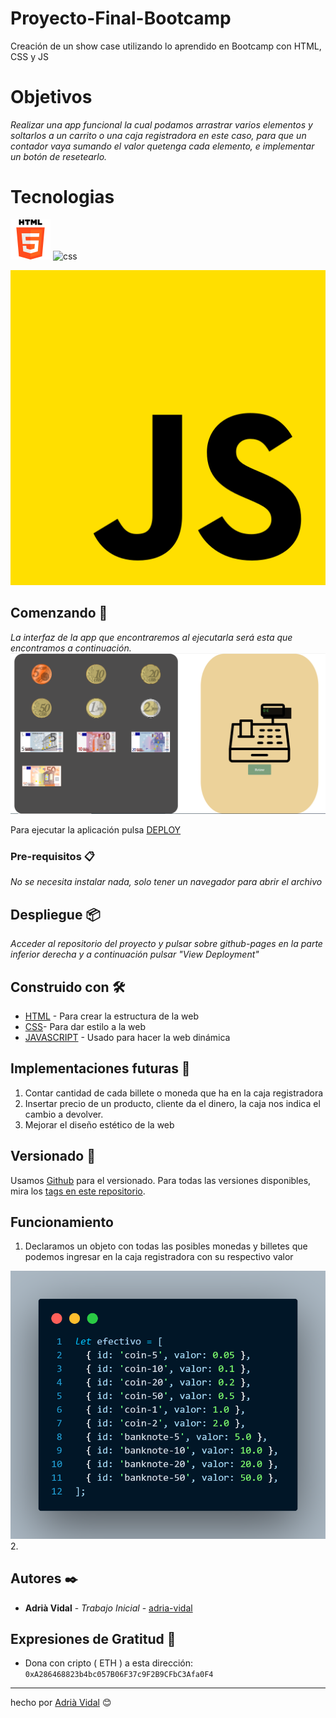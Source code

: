 # Proyecto-Final-Bootcamp

Creación de un show case utilizando lo aprendido en Bootcamp con HTML, CSS y JS

# Objetivos

_Realizar una app funcional la cual podamos arrastrar varios elementos y soltarlos a un carrito o una caja registradora en este caso, para que un contador vaya sumando el valor quetenga cada elemento, e implementar un botón de resetearlo._

# Tecnologias
![html](/img/html-5.png)
![css](/img/css-3.png)

![cap](/img/js.png)
## Comenzando 🚀

_La interfaz de la app que encontraremos al ejecutarla será esta que encontramos a continuación._
![cap](/img/pages.PNG)

Para ejecutar la aplicación pulsa [DEPLOY](https://github.com/adria-vidal)

### Pre-requisitos 📋

_No se necesita instalar nada, solo tener un navegador para abrir el archivo_

## Despliegue 📦

_Acceder al repositorio del proyecto y pulsar sobre github-pages en la parte inferior derecha y a continuación pulsar "View Deployment"_

## Construido con 🛠️

- [HTML](https://devdocs.io/html/) - Para crear la estructura de la web
- [CSS](https://devdocs.io/css/)- Para dar estilo a la web
- [JAVASCRIPT](https://devdocs.io/javascript/) - Usado para hacer la web dinámica

## Implementaciones futuras 📌

1. Contar cantidad de cada billete o moneda que ha en la caja registradora
2. Insertar precio de un producto, cliente da el dinero, la caja nos indica el cambio a devolver.
3. Mejorar el diseño estético de la web

## Versionado 📌

Usamos [Github](https://github.com/) para el versionado. Para todas las versiones disponibles, mira los [tags en este repositorio](https://github.com/adria-vidal/Proyecto-Final-Bootcamp).

## Funcionamiento

1. Declaramos un objeto con todas las posibles monedas y billetes que podemos ingresar en la caja registradora con su respectivo valor

![cap](/img/code-object.png) 2.

## Autores ✒️

- **Adrià Vidal** - _Trabajo Inicial_ - [adria-vidal](https://github.com/adria-vidal)

## Expresiones de Gratitud 🎁

- Dona con cripto ( ETH ) a esta dirección: `0xA286468823b4bc057B06F37c9F2B9CFbC3Afa0F4`

---

hecho por [Adrià Vidal](<(https://github.com/adria-vidal)>) 😊
